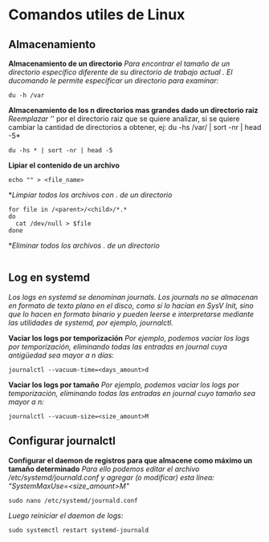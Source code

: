 # Comandos utiles de Linux

## Almacenamiento

**Almacenamiento de un directorio**
*Para encontrar el tamaño de un directorio específico diferente de su directorio de trabajo actual . El ducomando le permite especificar un directorio para examinar:*

```
du -h /var
```

**Almacenamiento de los n directorios mas grandes dado un directorio raiz**
*Reemplazar '*' por el directorio raiz que se quiere analizar, si se quiere cambiar la cantidad de directorios a obtener, ej: du -hs /var/ | sort -nr | head -5*

```
du -hs * | sort -nr | head -5
```

**Lipiar el contenido de un archivo**
```
echo "" > <file_name>
```

**Limpiar todos los archivos con *.<extension> de un directorio**
```
for file in /<parent>/<child>/*.*
do
  cat /dev/null > $file
done
```

**Eliminar todos los archivos *.<extension> de un directorio**
```

```

## Log en systemd
*Los logs en systemd se denominan journals. Los journals no se almacenan en formato de texto plano en el disco, como sí lo hacían en SysV Init, sino que lo hacen en formato binario y pueden leerse e interpretarse mediante las utilidades de systemd, por ejemplo, journalctl.*

**Vaciar los logs por temporización**
*Por ejemplo, podemos vaciar los logs por temporización, eliminando todas las entradas en journal cuya antigüedad sea mayor a n días:*
```
journalctl --vacuum-time=<days_amount>d
```

**Vaciar los logs por tamaño**
*Por ejemplo, podemos vaciar los logs por temporización, eliminando todas las entradas en journal cuyo tamaño sea mayor a n:*
```
journalctl --vacuum-size=<size_amount>M
```

## Configurar journalctl

**Configurar el daemon de registros para que almacene como máximo un tamaño determinado**
*Para ello podemos editar el archivo /etc/systemd/journald.conf y agregar (o modificar) esta línea: "SystemMaxUse=<size_amount>M"*
```
sudo nano /etc/systemd/journald.conf
```

*Luego reiniciar el daemon de logs:*
```
sudo systemctl restart systemd-journald
```
